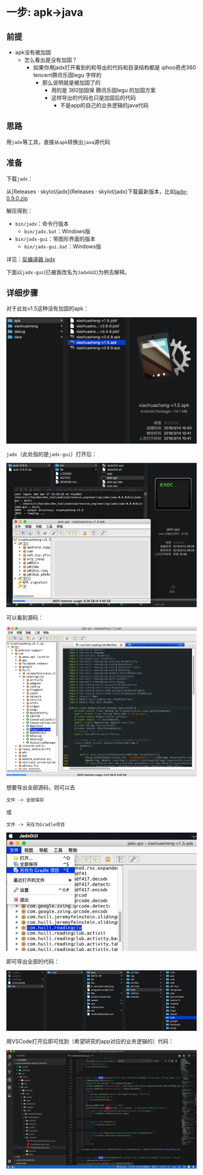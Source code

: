 # 一步: apk->java

## 前提

* apk没有被加固
  * 怎么看出是没有加固？
    * 如果你用jadx打开看到的和导出的代码和目录结构都是 qihoo奇虎360 tencent腾讯乐固legu 字样的
      * 那么说明就是被加固了的
        * 用的是 360加固保 腾讯乐固legu 的加固方案
        * 这样导出的代码也只是加固后的代码
          * 不是app的自己的业务逻辑的java代码

## 思路

用`jadx`等工具，直接从`apk`转换出`java`源代码

## 准备

下载`jadx`：

从[Releases · skylot/jadx](Releases · skylot/jadx)下载最新版本，比如[jadx-0.9.0.zip](https://github.com/skylot/jadx/releases/download/v0.9.0/jadx-0.9.0.zip)

解压得到：

* `bin/jadx`：命令行版本
  * `bin/jadx.bat`：Windows版
* `bin/jadx-gui`：带图形界面的版本
  * `bin/jadx-gui.bat`：Windows版

详见：[反编译器 jadx](http://book.crifan.com/books/android_app_security_crack/website/android_crack_tool/decompiler/common_decompilers/jadx.html)

下面以`jadx-gui`(已被我改名为`JadxGUI`)为例去解释。

## 详细步骤

对于此处v1.5这种没有加固的apk：

![](../../assets/img/not_harden_apk.png)

`jadx`（此处指的是`jadx-gui`）打开后：

![](../../assets/img/jadx_open_not_harden_apk.png)

可以看到源码：

![](../../assets/img/jadx_show_apk_java_src.png)

想要导出全部源码，则可以去

`文件 -> 全部保存`

或

`文件 -> 另存为Gradle项目`

![](../../assets/img/jadx_gui_save_as_gradle.png)

即可导出全部的代码：

![](../../assets/img/save_gradle_java_source.png)

用VSCode打开后即可找到（希望研究的app对应的业务逻辑的）代码：

![](../../assets/img/vscode_open_jadx_exported_java.png)
